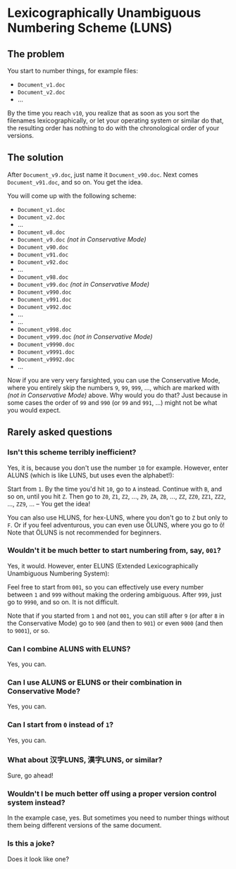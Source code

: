 # Lexicographically Unambiguous Numbering Scheme (LUNS)

## The problem

You start to number things, for example files:

* `Document_v1.doc`
* `Document_v2.doc`
* ...

By the time you reach `v10`, you realize that as soon as you sort the filenames lexicographically,
or let your operating system or similar do that, the resulting order has nothing to do with
the chronological order of your versions.

## The solution

After `Document_v9.doc`, just name it `Document_v90.doc`. Next comes `Document_v91.doc`, and so on.
You get the idea. 

You will come up with the following scheme:

* `Document_v1.doc`
* `Document_v2.doc`
* ...
* `Document_v8.doc`
* `Document_v9.doc` *(not in Conservative Mode)*
* `Document_v90.doc`
* `Document_v91.doc`
* `Document_v92.doc`
* ...
* `Document_v98.doc`
* `Document_v99.doc` *(not in Conservative Mode)*
* `Document_v990.doc`
* `Document_v991.doc`
* `Document_v992.doc`
* ...
* ...
* `Document_v998.doc`
* `Document_v999.doc` *(not in Conservative Mode)*
* `Document_v9990.doc`
* `Document_v9991.doc`
* `Document_v9992.doc`
* ...

Now if you are very very farsighted, you can use the Conservative Mode, where you entirely skip
the numbers `9`, `99`, `999`, ..., which are marked with *(not in Conservative Mode)* above.
Why would you do that? Just because in some cases the order of `99` and `990` (or `99` and `991`, ...)
might not be what you would expect.

## Rarely asked questions

### Isn't this scheme terribly inefficient?

Yes, it is, because you don't use the number `10` for example. However, enter ALUNS (which is
like LUNS, but uses even the alphabet!):

Start from `1`. By the time you'd hit `10`, go to `A` instead. Continue with `B`, and so on, until
you hit `Z`. Then go to `Z0`, `Z1`, `Z2`, ..., `Z9`, `ZA`, `ZB`, ..., `ZZ`, `ZZ0`, `ZZ1`, `ZZ2`,
..., `ZZ9`, ... – You get the idea!

You can also use HLUNS, for hex-LUNS, where you don't go to `Z` but only to `F`. Or if you feel
adventurous, you can even use ÖLUNS, where you go to `Ö`! Note that ÖLUNS is not recommended
for beginners.

### Wouldn't it be much better to start numbering from, say, `001`?

Yes, it would. However, enter ELUNS (Extended Lexicographically Unambiguous Numbering System):

Feel free to start from `001`, so you can effectively use every number between `1` and `999` without
making the ordering ambiguous. After `999`, just go to `9990`, and so on. It is not difficult.

Note that if you started from `1` and not `001`, you can still after `9` (or after `8` in the
Conservative Mode) go to `900` (and then to `901`) or even `9000` (and then to `9001`), or so.

### Can I combine ALUNS with ELUNS?

Yes, you can.

### Can I use ALUNS or ELUNS or their combination in Conservative Mode?

Yes, you can.

### Can I start from `0` instead of `1`?

Yes, you can.

### What about 汉字LUNS, 漢字LUNS, or similar?

Sure, go ahead!

### Wouldn't I be much better off using a proper version control system instead?

In the example case, yes. But sometimes you need to number things without them being different versions
of the same document.

### Is this a joke?

Does it look like one?
